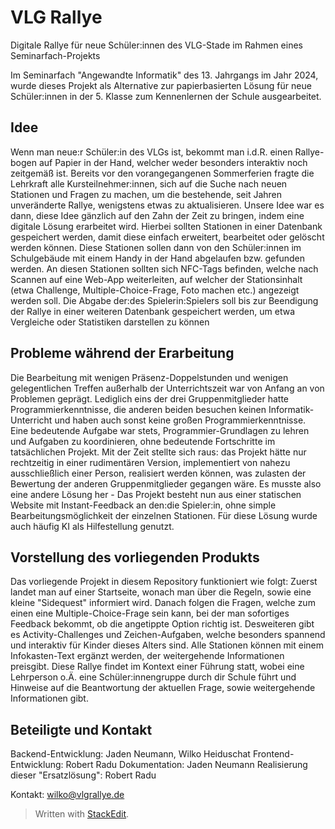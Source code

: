 # VLG Rallye
Digitale Rallye für neue Schüler:innen des VLG-Stade im Rahmen eines Seminarfach-Projekts

Im Seminarfach "Angewandte Informatik" des 13. Jahrgangs im Jahr 2024, wurde dieses Projekt als Alternative zur papierbasierten Lösung für neue Schüler:innen in der 5. Klasse zum Kennenlernen der Schule ausgearbeitet.

## Idee
Wenn man neue:r Schüler:in des VLGs ist, bekommt man i.d.R. einen Rallye-bogen auf Papier in der Hand, welcher weder besonders interaktiv noch zeitgemäß ist.
Bereits vor den vorangegangenen Sommerferien fragte die Lehrkraft alle Kursteilnehmer:innen, sich auf die Suche nach neuen Stationen und Fragen zu machen, um die bestehende, seit Jahren unveränderte Rallye, wenigstens etwas zu aktualisieren.
Unsere Idee war es dann, diese Idee gänzlich auf den Zahn der Zeit zu bringen, indem eine digitale Lösung erarbeitet wird. Hierbei sollten Stationen in einer Datenbank gespeichert werden, damit diese einfach erweitert, bearbeitet oder gelöscht werden können. Diese Stationen sollen dann von den Schüler:innen im Schulgebäude mit einem Handy in der Hand abgelaufen bzw. gefunden werden. An diesen Stationen sollten sich NFC-Tags befinden, welche nach Scannen auf eine Web-App weiterleiten, auf welcher der Stationsinhalt (etwa Challenge, Multiple-Choice-Frage, Foto machen etc.) angezeigt werden soll. Die Abgabe der:des Spielerin:Spielers soll bis zur Beendigung der Rallye in einer weiteren Datenbank gespeichert werden, um etwa Vergleiche oder Statistiken darstellen zu können

## Probleme während der Erarbeitung
Die Bearbeitung mit wenigen Präsenz-Doppelstunden und wenigen gelegentlichen Treffen außerhalb der Unterrichtszeit war von Anfang an von Problemen geprägt. Lediglich eins der drei Gruppenmitglieder hatte Programmierkenntnisse, die anderen beiden besuchen keinen Informatik-Unterricht und haben auch sonst keine großen Programmierkenntnisse. Eine bedeutende Aufgabe war stets, Programmier-Grundlagen zu lehren und Aufgaben zu koordinieren, ohne bedeutende Fortschritte im tatsächlichen Projekt. Mit der Zeit stellte sich raus: das Projekt hätte nur rechtzeitig in einer rudimentären Version, implementiert von nahezu ausschließlich einer Person, realisiert werden können, was zulasten der Bewertung der anderen Gruppenmitglieder gegangen wäre.
Es musste also eine andere Lösung her - Das Projekt besteht nun aus einer statischen Website mit Instant-Feedback an den:die Spieler:in, ohne simple Bearbeitungsmöglichkeit der einzelnen Stationen. Für diese Lösung wurde auch häufig KI als Hilfestellung genutzt.

## Vorstellung des vorliegenden Produkts
Das vorliegende Projekt in diesem Repository funktioniert wie folgt: Zuerst landet man auf einer Startseite, wonach man über die Regeln, sowie eine kleine "Sidequest" informiert wird. Danach folgen die Fragen, welche zum einen eine Multiple-Choice-Frage sein kann, bei der man sofortiges Feedback bekommt, ob die angetippte Option richtig ist. Desweiteren gibt es Activity-Challenges und Zeichen-Aufgaben, welche besonders spannend und interaktiv für Kinder dieses Alters sind. Alle Stationen können mit einem Infokasten-Text ergänzt werden, der weitergehende Informationen preisgibt.
Diese Rallye findet im Kontext einer Führung statt, wobei eine Lehrperson o.Ä. eine Schüler:innengruppe durch dir Schule führt und Hinweise auf die Beantwortung der aktuellen Frage, sowie weitergehende Informationen gibt.

## Beteiligte und Kontakt
Backend-Entwicklung: Jaden Neumann, Wilko Heiduschat
Frontend-Entwicklung: Robert Radu
Dokumentation: Jaden Neumann
Realisierung dieser "Ersatzlösung": Robert Radu

Kontakt: wilko@vlgrallye.de

> Written with [StackEdit](https://stackedit.io/).

